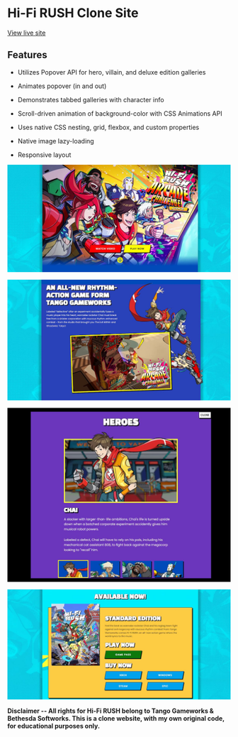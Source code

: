 # Hi-Fi RUSH Clone Site

[View live site](https://apcurran.github.io/hi-fi-rush-clone/)

## Features

- Utilizes Popover API for hero, villain, and deluxe edition galleries

- Animates popover (in and out)

- Demonstrates tabbed galleries with character info

- Scroll-driven animation of background-color with CSS Animations API

- Uses native CSS nesting, grid, flexbox, and custom properties

- Native image lazy-loading

- Responsive layout

![Hi-Fi RUSH header](./images/readme/hfr_header.jpg)

![Chai action pose/swing with guitar](./images/readme/hfr_chai-swing.jpg)

![Hero gallery with tabs](./images/readme/hfr_hero-gallery.jpg)

![Standard edition layout](./images/readme/hfr_standard-edition.jpg)

**Disclaimer -- All rights for Hi-Fi RUSH belong to Tango Gameworks & Bethesda Softworks. This is a clone website, with my own original code, for educational purposes only.**
